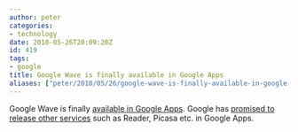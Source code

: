 ```yaml
---
author: peter
categories:
- technology
date: 2010-05-26T20:09:20Z
id: 419
tags:
- google
title: Google Wave is finally available in Google Apps
aliases: ["peter/2010/05/26/google-wave-is-finally-available-in-google-apps/"]
---
```


Google Wave is finally [available in Google Apps](http://googleenterprise.blogspot.com/2010/05/google-wave-labs-available-today-to.html). Google has [promised to release other services](http://googleenterprise.blogspot.com/2010/05/more-google-applications-coming-for.html) such as Reader, Picasa etc. in Google Apps.
